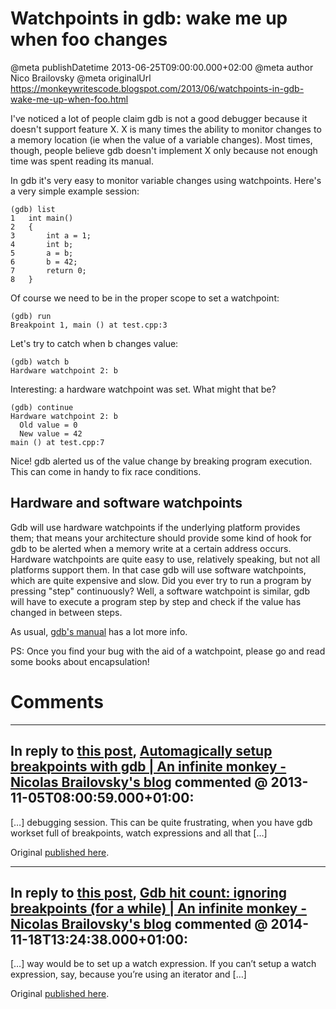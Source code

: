 # Watchpoints in gdb: wake me up when foo changes

@meta publishDatetime 2013-06-25T09:00:00.000+02:00
@meta author Nico Brailovsky
@meta originalUrl https://monkeywritescode.blogspot.com/2013/06/watchpoints-in-gdb-wake-me-up-when-foo.html

I've noticed a lot of people claim gdb is not a good debugger because it doesn't support feature X. X is many times the ability to monitor changes to a memory location (ie when the value of a variable changes). Most times, though, people believe gdb doesn't implement X only because not enough time was spent reading its manual.

In gdb it's very easy to monitor variable changes using watchpoints. Here's a very simple example session:

```
(gdb) list
1	int main()
2	{
3	    int a = 1;
4	    int b;
5	    a = b;
6	    b = 42;
7	    return 0;
8	}
```

Of course we need to be in the proper scope to set a watchpoint:

```
(gdb) run
Breakpoint 1, main () at test.cpp:3
```

Let's try to catch when b changes value:

```
(gdb) watch b
Hardware watchpoint 2: b
```

Interesting: a hardware watchpoint was set. What might that be?

```
(gdb) continue
Hardware watchpoint 2: b
  Old value = 0
  New value = 42
main () at test.cpp:7
```

Nice! gdb alerted us of the value change by breaking program execution. This can come in handy to fix race conditions.

Hardware and software watchpoints
---------------------------------

Gdb will use hardware watchpoints if the underlying platform provides them; that means your architecture should provide some kind of hook for gdb to be alerted when a memory write at a certain address occurs. Hardware watchpoints are quite easy to use, relatively speaking, but not all platforms support them. In that case gdb will use software watchpoints, which are quite expensive and slow. Did you ever try to run a program by pressing "step" continuously? Well, a software watchpoint is similar, gdb will have to execute a program step by step and check if the value has changed in between steps.

As usual, [gdb's manual](md_blog/youfoundadeadlink.md) has a lot more info.

PS: Once you find your bug with the aid of a watchpoint, please go and read some books about encapsulation!


# Comments

---
## In reply to [this post](), [Automagically setup breakpoints with gdb | An infinite monkey - Nicolas Brailovsky&#39;s blog](md_blog/2013/1105_Automagicallysetupbreakpointswithgdb.md) commented @ 2013-11-05T08:00:59.000+01:00:

[…] debugging session. This can be quite frustrating, when you have gdb workset full of breakpoints, watch expressions and all that […]

Original [published here](md_blog/2013/0625_Watchpointsingdbwakemeupwhenfoochanges.md).

---
## In reply to [this post](), [Gdb hit count: ignoring breakpoints (for a while) | An infinite monkey - Nicolas Brailovsky&#39;s blog](md_blog/2014/1118_Gdbhitcountignoringbreakpointsforawhile.md) commented @ 2014-11-18T13:24:38.000+01:00:

[…] way would be to set up a watch expression. If you can’t setup a watch expression, say, because you’re using an iterator and […]

Original [published here](md_blog/2013/0625_Watchpointsingdbwakemeupwhenfoochanges.md).

